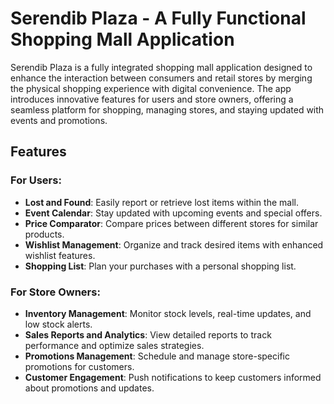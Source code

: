 # Serendib Plaza - A Fully Functional Shopping Mall Application

Serendib Plaza is a fully integrated shopping mall application designed to enhance the interaction between consumers and retail stores by merging the physical shopping experience with digital convenience. The app introduces innovative features for users and store owners, offering a seamless platform for shopping, managing stores, and staying updated with events and promotions.

## Features

### For Users:
- **Lost and Found**: Easily report or retrieve lost items within the mall.
- **Event Calendar**: Stay updated with upcoming events and special offers.
- **Price Comparator**: Compare prices between different stores for similar products.
- **Wishlist Management**: Organize and track desired items with enhanced wishlist features.
- **Shopping List**: Plan your purchases with a personal shopping list.

### For Store Owners:
- **Inventory Management**: Monitor stock levels, real-time updates, and low stock alerts.
- **Sales Reports and Analytics**: View detailed reports to track performance and optimize sales strategies.
- **Promotions Management**: Schedule and manage store-specific promotions for customers.
- **Customer Engagement**: Push notifications to keep customers informed about promotions and updates.
  
